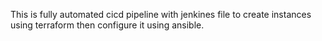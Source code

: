 This is fully automated cicd pipeline with jenkines file to create instances using terraform then configure it using ansible.
